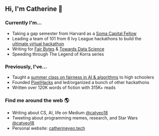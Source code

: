 ## Hi, I'm Catherine 👋

### Currently I'm...
- Taking a gap semester from Harvard as a [Soma Capital Fellow](https://fellowship.somacap.com/)
- Leading a team of 101 from 6 Ivy League hackathons to build the [ultimate virtual hackathon](http://ivyhacks.com/)
- Writing for [Fair Bytes](http://fairbytes.org/) & [Towards Data Science](https://towardsdatascience.com/)
- Speeding through The Legend of Korra series

### Previously, I've...
- Taught a [summer class on fairness in AI & algorithms](http://catherineyeo.tech/morph) to high schoolers
- Founded [PixelHacks](http://pixelhacks.com/) and led/organized a bunch of other hackathons
- Written over 120K words of fiction with 315K+ reads

### Find me around the web 🌎
- Writing about CS, AI, life on Medium [@catyeo18](https://medium.com/@catyeo18)
- Tweeting about programming memes, research, and Star Wars [@catyeo18](https://twitter.com/catyeo18)
- Personal website: [catherineyeo.tech](http://catherineyeo.tech/)


<!--
**catyeo18/catyeo18** is a ✨ _special_ ✨ repository because its `README.md` (this file) appears on your GitHub profile.

Here are some ideas to get you started:

- 🔭 I’m currently working on ...
- 🌱 I’m currently learning ...
- 👯 I’m looking to collaborate on ...
- 🤔 I’m looking for help with ...
- 💬 Ask me about ...
- 📫 How to reach me: ...
- 😄 Pronouns: ...
- ⚡ Fun fact: ...
-->
